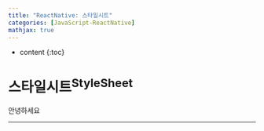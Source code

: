 ```yaml
---
title: "ReactNative: 스타일시트"
categories: [JavaScript-ReactNative]
mathjax: true
---
```


* content
{:toc}
# 스타일시트<sup>StyleSheet</sup>

안녕하세요

---

